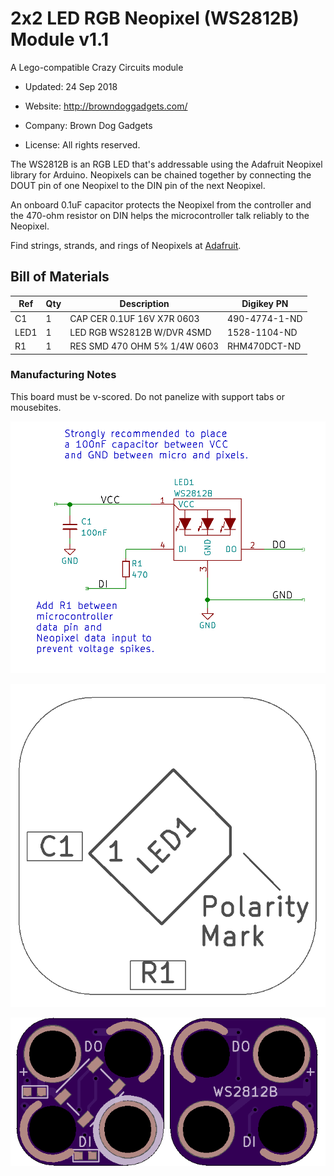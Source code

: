 <!--- start title --->
# 2x2 LED RGB Neopixel (WS2812B) Module v1.1
A Lego-compatible Crazy Circuits module

- Updated: 24 Sep 2018

- Website: http://browndoggadgets.com/
- Company: Brown Dog Gadgets
- License: All rights reserved.
<!--- end title --->

The WS2812B is an RGB LED that's addressable using the Adafruit Neopixel library for Arduino. Neopixels can be chained together by connecting the DOUT pin of one Neopixel to the DIN pin of the next Neopixel.

An onboard 0.1uF capacitor protects the Neopixel from the controller and the 470-ohm resistor on DIN helps the microcontroller talk reliably to the Neopixel.

Find strings, strands, and rings of Neopixels at [Adafruit](http://adafruit.com).

<!--- bom start --->
## Bill of Materials

|Ref|Qty|Description|Digikey PN|
|---|---|-----------|------|
|C1|1|CAP CER 0.1UF 16V X7R 0603|490-4774-1-ND|
|LED1|1|LED RGB WS2812B W/DVR 4SMD|1528-1104-ND|
|R1|1|RES SMD 470 OHM 5% 1/4W 0603|RHM470DCT-ND|

<!--- bom end --->

### Manufacturing Notes

This board must be v-scored. Do not panelize with support tabs or mousebites.

![Schematic](schematic.png)

![Assembly Diagram](assembly.png)

![Gerber Preview](preview.png)

